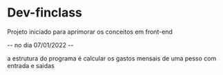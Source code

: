 # Dev-finclass
Projeto iniciado para aprimorar os conceitos em front-end 

-- no dia 07/01/2022 --

a estrutura do programa é calcular os gastos mensais de uma pesso com entrada e saidas 
